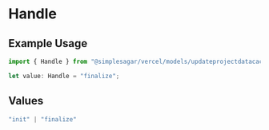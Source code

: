 # Handle

## Example Usage

```typescript
import { Handle } from "@simplesagar/vercel/models/updateprojectdatacacheop.js";

let value: Handle = "finalize";
```

## Values

```typescript
"init" | "finalize"
```